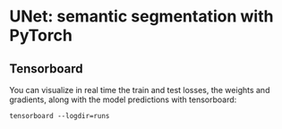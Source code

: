 # UNet: semantic segmentation with PyTorch

## Tensorboard
You can visualize in real time the train and test losses, the weights and gradients, along with the model predictions with tensorboard:

`tensorboard --logdir=runs`
